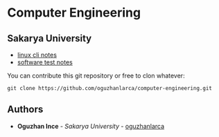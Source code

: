 # Computer Engineering
## Sakarya University

* [linux cli notes](https://github.com/oguzhanlarca/computer-engineering/blob/master/linux.md)
* [software test notes](https://github.com/oguzhanlarca/computer-engineering/blob/master/software_test/README.md)


You can contribute this git repository or free to clon whatever:
```
git clone https://github.com/oguzhanlarca/computer-engineering.git
```

## Authors
* **Oguzhan Ince** - *Sakarya University* - [oguzhanlarca](https://github.com/oguzhanlarca)
